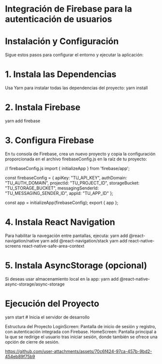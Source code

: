 ﻿# Integración de Firebase para la autenticación de usuarios
# Instalación y Configuración
Sigue estos pasos para configurar el entorno y ejecutar la aplicación:

# 1. Instala las Dependencias
Usa Yarn para instalar todas las dependencias del proyecto:
yarn install

# 2. Instala Firebase
yarn add firebase

# 3. Configura Firebase
En tu consola de Firebase, crea un nuevo proyecto y copia la configuración proporcionada en el archivo firebaseConfig.js en la raíz de tu proyecto:

// firebaseConfig.js
import { initializeApp } from 'firebase/app';

const firebaseConfig = {
  apiKey: "TU_API_KEY",
  authDomain: "TU_AUTH_DOMAIN",
  projectId: "TU_PROJECT_ID",
  storageBucket: "TU_STORAGE_BUCKET",
  messagingSenderId: "TU_MESSAGING_SENDER_ID",
  appId: "TU_APP_ID"
};

const app = initializeApp(firebaseConfig);
export { app };

# 4. Instala React Navigation
Para habilitar la navegación entre pantallas, ejecuta:
yarn add @react-navigation/native
yarn add @react-navigation/stack
yarn add react-native-screens react-native-safe-area-context

# 5. Instala AsyncStorage (opcional)
Si deseas usar almacenamiento local en la app:
yarn add @react-native-async-storage/async-storage

# Ejecución del Proyecto
yarn start            # Inicia el servidor de desarrollo

Estructura del Proyecto
LoginScreen: Pantalla de inicio de sesión y registro, con autenticación integrada con Firebase.
HomeScreen: Pantalla principal a la que se redirige el usuario tras iniciar sesión, donde también se ofrece una opción de cierre de sesión.


https://github.com/user-attachments/assets/70c6f424-97ca-457b-9bd2-454eb89f75b9


